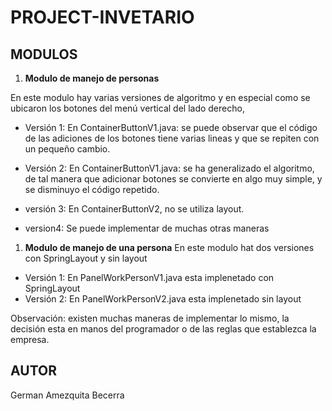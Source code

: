 # PROJECT-INVETARIO



## MODULOS

1. **Modulo de manejo de personas**

En este modulo hay varias versiones de algoritmo y en especial como se ubicaron los botones del menú vertical del lado derecho,

- Versión 1: En ContainerButtonV1.java: se puede observar que el código de las adiciones de los botones tiene varias lineas y que se repiten con un pequeño cambio.

- Versión 2: En ContainerButtonV1.java: se ha generalizado el algoritmo, de tal manera que adicionar botones se convierte en algo muy simple, y se disminuyo el código repetido.

- versión 3: En ContainerButtonV2, no se utiliza layout.

- version4: Se puede implementar de muchas otras maneras


1. **Modulo de manejo de una persona**
En este modulo hat dos versiones con SpringLayout  y sin layout
- Versión 1:  En PanelWorkPersonV1.java esta implenetado con SpringLayout
- Versión 2:  En PanelWorkPersonV2.java esta implenetado sin layout


Observación: existen muchas maneras de implementar lo mismo, la decisión esta en manos del programador o de las reglas que establezca la empresa.



## AUTOR
German Amezquita Becerra
